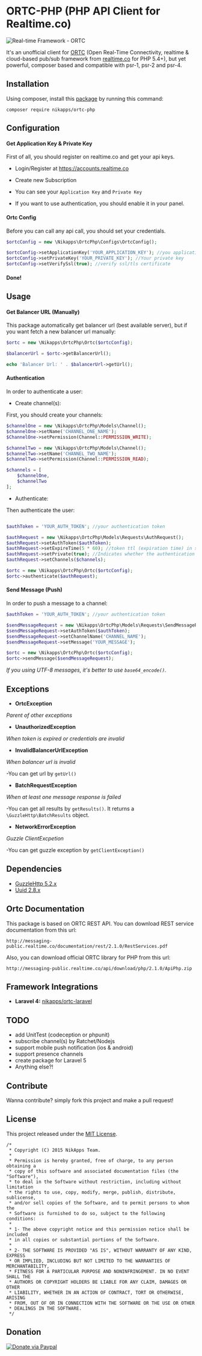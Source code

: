 # ORTC-PHP (PHP API Client for Realtime.co)

![Real-time Framework - ORTC](https://www.dropbox.com/s/z6by8jind9s3m5v/realtime.png?raw=1)

It's an unofficial client for [ORTC](http://framework.realtime.co/messaging) (Open Real-Time Connectivity, realtime & cloud-based pub/sub framework from [realtime.co](http://www.realtime.co) for PHP 5.4+), but yet powerful, composer based and compatible with psr-1, psr-2 and psr-4.


## Installation
Using composer, install this [package](https://packagist.org/packages/nikapps/ortc-php) by running this command:

```
composer require nikapps/ortc-php
```


## Configuration

#### Get Application Key & Private Key
First of all, you should register on realtime.co and get your api keys.

* Login/Register at https://accounts.realtime.co

* Create new Subscription 

* You can see your `Application Key` and `Private Key`

* If you want to use authentication, you should enable it in your panel.

#### Ortc Config
Before you can call any api call, you should set your credentials.

~~~php
$ortcConfig = new \Nikapps\OrtcPhp\Configs\OrtcConfig();

$ortcConfig->setApplicationKey('YOUR_APPLICATION_KEY'); //you application key
$ortcConfig->setPrivateKey('YOUR_PRIVATE_KEY'); //Your private key
$ortcConfig->setVerifySsl(true); //verify ssl/tls certificate
~~~

#### Done!

## Usage

#### Get Balancer URL (Manually)

This package automatically get balancer url (best available server), but if you want fetch a new balancer url manually:

~~~php
$ortc = new \Nikapps\OrtcPhp\Ortc($ortcConfig);

$balancerUrl = $ortc->getBalancerUrl();

echo 'Balancer Url: ' . $balancerUrl->getUrl();
~~~

#### Authentication
In order to authenticate a user:

* Create channel(s):

First, you should create your channels:

~~~php
$channelOne = new \Nikapps\OrtcPhp\Models\Channel();
$channelOne->setName('CHANNEL_ONE_NAME');
$ChannelOne->setPermission(Channel::PERMISSION_WRITE);

$channelTwo = new \Nikapps\OrtcPhp\Models\Channel();
$channelTwo->setName('CHANNEL_TWO_NAME');
$channelTwo->setPermission(Channel::PERMISSION_READ);

$channels = [
	$channelOne,
	$channelTwo
];
~~~

* Authenticate:

Then authenticate the user:

~~~php

$authToken = 'YOUR_AUTH_TOKEN'; //your authentication token

$authRequest = new \Nikapps\OrtcPhp\Models\Requests\AuthRequest();
$authRequest->setAuthToken($authToken);
$authRequest->setExpireTime(5 * 60); //token ttl (expiration time) in seconds
$authRequest->setPrivate(true); //Indicates whether the authentication token is private
$authRequest->setChannels($channels);

$ortc = new \Nikapps\OrtcPhp\Ortc($ortcConfig);
$ortc->authenticate($authRequest);
~~~

#### Send Message (Push)
In order to push a message to a channel:

~~~php
$authToken = 'YOUR_AUTH_TOKEN'; //your authentication token

$sendMessageRequest = new \Nikapps\OrtcPhp\Models\Requests\SendMessageRequest();
$sendMessageRequest->setAuthToken($authToken);
$sendMessageRequest->setChannelName('CHANNEL_NAME');
$sendMessageRequest->setMessage('YOUR_MESSAGE');

$ortc = new \Nikapps\OrtcPhp\Ortc($ortcConfig);
$ortc->sendMessage($sendMessageRequest);
~~~

*If you using UTF-8 messages, it's better to use `base64_encode()`.*

## Exceptions
* **OrtcException**

*Parent of other exceptions*

* **UnauthorizedException**

*When token is expired or credentials are invalid*

* **InvalidBalancerUrlException**

*When balancer url is invalid*

-You can get url by `getUrl()`

* **BatchRequestException**

*When at least one message response is failed*

-You can get all results by `getResults()`. It returns a `\GuzzleHttp\BatchResults` object.

* **NetworkErrorException**

*Guzzle ClientExcpetion*

-You can get guzzle exception by `getClientException()`


## Dependencies

* [GuzzleHttp 5.2.x](https://packagist.org/packages/guzzlehttp/guzzle)
* [Uuid 2.8.x](https://packagist.org/packages/rhumsaa/uuid)


## Ortc Documentation
This package is based on ORTC REST API. You can download REST service documentation from this url:

```
http://messaging-public.realtime.co/documentation/rest/2.1.0/RestServices.pdf
```

Also, you can download official ORTC library for PHP from this url:

```
http://messaging-public.realtime.co/api/download/php/2.1.0/ApiPhp.zip
```
## Framework Integrations

* **Laravel 4:** [nikapps/ortc-laravel](https://github.com/nikapps/ortc-laravel)

## TODO

* add UnitTest (codeception or phpunit)
* subscribe channel(s) by Ratchet/Nodejs
* support mobile push notification (ios & android)
* support presence channels
* create package for Laravel 5
* Anything else?!

## Contribute

Wanna contribute? simply fork this project and make a pull request!


## License
This project released under the [MIT License](http://opensource.org/licenses/mit-license.php).

```
/*
 * Copyright (C) 2015 NikApps Team.
 *
 * Permission is hereby granted, free of charge, to any person obtaining a
 * copy of this software and associated documentation files (the "Software"),
 * to deal in the Software without restriction, including without limitation
 * the rights to use, copy, modify, merge, publish, distribute, sublicense,
 * and/or sell copies of the Software, and to permit persons to whom the
 * Software is furnished to do so, subject to the following conditions:
 *
 * 1- The above copyright notice and this permission notice shall be included
 * in all copies or substantial portions of the Software.
 *
 * 2- THE SOFTWARE IS PROVIDED "AS IS", WITHOUT WARRANTY OF ANY KIND, EXPRESS
 * OR IMPLIED, INCLUDING BUT NOT LIMITED TO THE WARRANTIES OF MERCHANTABILITY,
 * FITNESS FOR A PARTICULAR PURPOSE AND NONINFRINGEMENT. IN NO EVENT SHALL THE
 * AUTHORS OR COPYRIGHT HOLDERS BE LIABLE FOR ANY CLAIM, DAMAGES OR OTHER
 * LIABILITY, WHETHER IN AN ACTION OF CONTRACT, TORT OR OTHERWISE, ARISING
 * FROM, OUT OF OR IN CONNECTION WITH THE SOFTWARE OR THE USE OR OTHER
 * DEALINGS IN THE SOFTWARE.
 */
```

## Donation

[![Donate via Paypal](https://www.paypalobjects.com/en_US/i/btn/btn_donateCC_LG.gif)](https://www.paypal.com/cgi-bin/webscr?cmd=_s-xclick&hosted_button_id=G3WRCRDXJD6A8)
